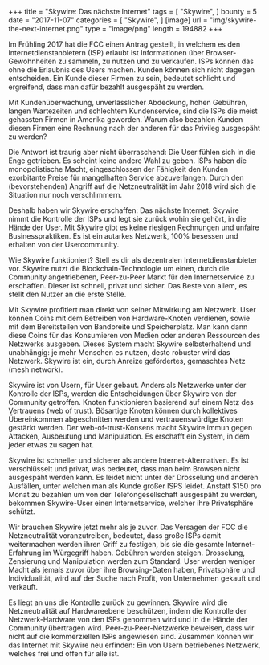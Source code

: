 +++
title = "Skywire: Das nächste Internet"
tags = [
    "Skywire",
]
bounty = 5
date = "2017-11-07"
categories = [
    "Skywire",
]
[image]
    url = "img/skywire-the-next-internet.png"
    type = "image/png"
    length = 194882
+++

Im Frühling 2017 hat die FCC einen Antrag gestellt, in welchem es den Internetdienstanbietern (ISP)
erlaubt ist Informationen über Browser-Gewohnheiten zu sammeln, zu nutzen und zu verkaufen. 
ISPs können das ohne die Erlaubnis des Users machen. Kunden können sich nicht dagegen entscheiden.
Ein Kunde dieser Firmen zu sein, bedeutet schlicht und ergreifend, dass man dafür bezahlt ausgespäht zu werden.

Mit Kundenüberwachung, unverlässlicher Abdeckung, hohen Gebühren, langen Wartezeiten und schlechtem Kundenservice,
sind die ISPs die meist gehassten Firmen in Amerika geworden. Warum also bezahlen Kunden diesen Firmen eine Rechnung
nach der anderen für das Privileg ausgespäht zu werden?

Die Antwort ist traurig aber nicht überraschend: Die User fühlen sich in die Enge getrieben. 
Es scheint keine andere Wahl zu geben. ISPs haben die monopolistische Macht, eingeschlossen der Fähigkeit
den Kunden exorbitante Preise für mangelhaften Service abzuverlangen. Durch den (bevorstehenden) Angriff auf die 
Netzneutralität im Jahr 2018 wird sich die Situation nur noch verschlimmern.

Deshalb haben wir Skywire erschaffen: Das nächste Internet. Skywire nimmt die Kontrolle der ISPs und 
legt sie zurück wohin sie gehört, in die Hände der User. Mit Skywire gibt es keine riesigen Rechnungen und
unfaire Businesspraktiken. Es ist ein autarkes Netzwerk, 100% besessen und erhalten von der Usercommunity.

Wie Skywire funktioniert? Stell es dir als dezentralen Internetdienstanbieter vor. Skywire nutzt die
Blockchain-Technologie um einen, durch die Community angetriebenen, Peer-zu-Peer Markt für den Internetservice
zu erschaffen. Dieser ist schnell, privat und sicher. Das Beste von allem, es stellt den Nutzer an die erste Stelle.

Mit Skywire profitiert man direkt von seiner Mitwirkung am Netzwerk. User können Coins mit dem Betreiben
von Hardware-Knoten verdienen, sowie mit dem Bereitstellen von Bandbreite und Speicherplatz. Man kann dann diese
Coins für das Konsumieren von Medien oder anderen Ressourcen des Netzwerks ausgeben. Dieses System macht Skywire
selbsterhaltend und unabhängig: je mehr Menschen es nutzen, desto robuster wird das Netzwerk. Skywire ist ein, durch
Anreize gefördertes, gemaschtes Netz (mesh network).

Skywire ist von Usern, für User gebaut. Anders als Netzwerke unter der Kontrolle der ISPs,
werden die Entscheidungen über Skywire von der Community getroffen. Knoten funktionieren basierend auf 
einem Netz des Vertrauens (web of trust). Bösartige Knoten können durch kollektives Übereinkommen abgeschnitten
werden und vertrauenswürdige Knoten gestärkt werden. Der web-of-trust-Konsens macht Skywire immun gegen 
Attacken, Ausbeutung und Manipulation. Es erschafft ein System, in dem jeder etwas zu sagen hat.

Skywire ist schneller und sicherer als andere Internet-Alternativen. Es ist verschlüsselt und privat,
was bedeutet, dass man beim Browsen nicht ausgespäht werden kann. Es leidet nicht unter der Drosselung
und anderen Ausfällen, unter welchen man als Kunde großer ISPS leidet. Anstatt $150 pro Monat zu bezahlen um von der
Telefongesellschaft ausgespäht zu werden, bekommen Skywire-User einen Internetservice, welcher ihre Privatsphäre
schützt.

Wir brauchen Skywire jetzt mehr als je zuvor. Das Versagen der FCC die Netzneutralität voranzutreiben, 
bedeutet, dass große ISPs damit weitermachen werden ihren Griff zu festigen, bis sie die gesamte
Internet-Erfahrung im Würgegriff haben. Gebühren werden steigen. Drosselung, Zensierung und Manipulation
werden zum Standard. User werden weniger Macht als jemals zuvor über ihre Browsing-Daten haben, Privatsphäre 
und Individualität, wird auf der Suche nach Profit, von Unternehmen gekauft und verkauft.

Es liegt an uns die Kontrolle zurück zu gewinnen. Skywire wird die Netzneutralität auf Hardwareebene
beschützen, indem die Kontrolle der Netzwerk-Hardware von den ISPs genommen wird und in die Hände der
Community übertragen wird. Peer-zu-Peer-Netzwerke beweisen, dass wir nicht auf die kommerziellen ISPs 
angewiesen sind. Zusammen können wir das Internet mit Skywire neu erfinden: 
Ein von Usern betriebenes Netzwerk, welches frei und offen für alle ist.
